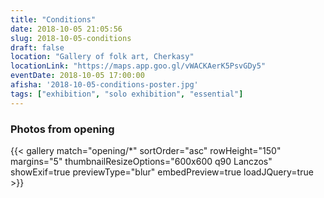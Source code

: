 ```yaml
---
title: "Conditions"
date: 2018-10-05 21:05:56
slug: 2018-10-05-conditions
draft: false
location: "Gallery of folk art, Cherkasy"
locationLink: "https://maps.app.goo.gl/vWACKAerK5PsvGDy5"
eventDate: 2018-10-05 17:00:00
afisha: '2018-10-05-conditions-poster.jpg'
tags: ["exhibition", "solo exhibition", "essential"]
---
```


### Photos from opening

{{< gallery match="opening/*" sortOrder="asc" rowHeight="150" margins="5" thumbnailResizeOptions="600x600 q90 Lanczos" showExif=true previewType="blur" embedPreview=true loadJQuery=true >}}
